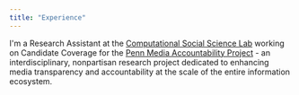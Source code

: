 ```yaml
---
title: "Experience"
---
```

I'm a Research Assistant at the [Computational Social Science Lab]("https://css.seas.upenn.edu/people/") working on Candidate Coverage for the [Penn Media Accountability Project]("https://css.seas.upenn.edu/project/penn-map/") - an interdisciplinary, nonpartisan research project dedicated to enhancing media transparency and accountability at the scale of the entire information ecosystem.
